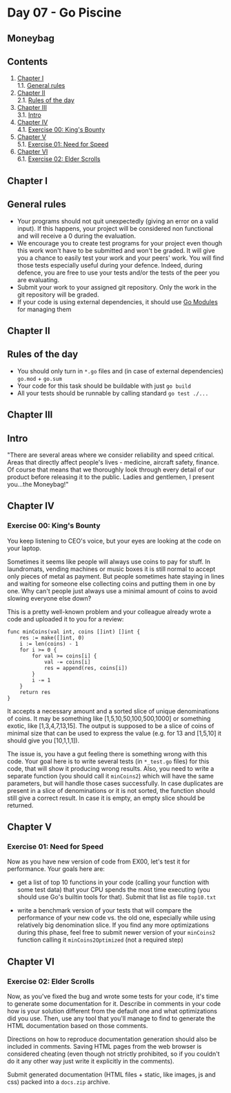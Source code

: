 # Day 07 - Go Piscine

## Moneybag

## Contents

1. [Chapter I](#chapter-i) \
    1.1. [General rules](#general-rules)
2. [Chapter II](#chapter-ii) \
    2.1. [Rules of the day](#rules-of-the-day)
3. [Chapter III](#chapter-iii) \
    3.1. [Intro](#intro)
4. [Chapter IV](#chapter-iv) \
    4.1. [Exercise 00: King's Bounty](#exercise-00-kings-bounty)
5. [Chapter V](#chapter-v) \
    5.1. [Exercise 01: Need for Speed](#exercise-01-need-for-speed)
6. [Chapter VI](#chapter-vi) \
    6.1. [Exercise 02: Elder Scrolls](#exercise-02-elder-scrolls)


<h2 id="chapter-i" >Chapter I</h2>
<h2 id="general-rules" >General rules</h2>

- Your programs should not quit unexpectedly (giving an error on a valid input). If this happens, your project will be considered non functional and will receive a 0 during the evaluation.
- We encourage you to create test programs for your project even though this work won't have to be submitted and won't be graded. It will give you a chance to easily test your work and your peers' work. You will find those tests especially useful during your defence. Indeed, during defence, you are free to use your tests and/or the tests of the peer you are evaluating.
- Submit your work to your assigned git repository. Only the work in the git repository will be graded.
- If your code is using external dependencies, it should use [Go Modules](https://go.dev/blog/using-go-modules) for managing them

<h2 id="chapter-ii" >Chapter II</h2>
<h2 id="rules-of-the-day" >Rules of the day</h2>

- You should only turn in `*.go` files and (in case of external dependencies) `go.mod` + `go.sum`
- Your code for this task should be buildable with just `go build`
- All your tests should be runnable by calling standard `go test ./...`

<h2 id="chapter-iii" >Chapter III</h2>
<h2 id="intro" >Intro</h2>

"There are several areas where we consider reliability and speed critical. Areas that directly affect people's lives - medicine, aircraft safety, finance. Of course that means that we thoroughly look through every detail of our product before releasing it to the public. Ladies and gentlemen, I present you...the Moneybag!"

<h2 id="chapter-iv" >Chapter IV</h2>
<h3 id="ex00">Exercise 00: King's Bounty</h3>

You keep listening to CEO's voice, but your eyes are looking at the code on your laptop.

Sometimes it seems like people will always use coins to pay for stuff. In laundromats, vending machines or music boxes it is still normal to accept only pieces of metal as payment. But people sometimes hate staying in lines and waiting for someone else collecting coins and putting them in one by one. Why can't people just always use a minimal amount of coins to avoid slowing everyone else down?

This is a pretty well-known problem and your colleague already wrote a code and uploaded it to you for a review:

```
func minCoins(val int, coins []int) []int {
    res := make([]int, 0)
    i := len(coins) - 1
    for i >= 0 {
        for val >= coins[i] {
            val -= coins[i]
            res = append(res, coins[i])
        }
        i -= 1
    }
    return res
}
```

It accepts a necessary amount and a sorted slice of unique denominations of coins. It may be something like [1,5,10,50,100,500,1000] or something exotic, like [1,3,4,7,13,15]. The output is supposed to be a slice of coins of minimal size that can be used to express the value (e.g. for 13 and [1,5,10] it should give you [10,1,1,1]).

The issue is, you have a gut feeling there is something wrong with this code. Your goal here is to write several tests (in `*_test.go` files) for this code, that will show it producing wrong results. Also, you need to write a separate function (you should call it `minCoins2`) which will have the same parameters, but will handle those cases successfully. In case duplicates are present in a slice of denominations or it is not sorted, the function should still give a correct result. In case it is empty, an empty slice should be returned. 

<h2 id="chapter-v" >Chapter V</h2>
<h3 id="ex01">Exercise 01: Need for Speed</h3>

Now as you have new version of code from EX00, let's test it for performance. Your goals here are:

 - get a list of top 10 functions in your code (calling your function with some test data) that your CPU spends the most time executing (you should use Go's builtin tools for that). Submit that list as file `top10.txt`
 
 - write a benchmark version of your tests that will compare the performance of your new code vs. the old one, especially while using relatively big denomination slice. If you find any more optimizations during this phase, feel free to submit newer version of your `minCoins2` function calling it `minCoins2Optimized` (not a required step)

<h2 id="chapter-vi" >Chapter VI</h2>
<h3 id="ex02">Exercise 02: Elder Scrolls</h3>

Now, as you've fixed the bug and wrote some tests for your code, it's time to generate some documentation for it. Describe in comments in your code how is your solution different from the default one and what optimizations did you use. Then, use any tool that you'll manage to find to generate the HTML documentation based on those comments.

Directions on how to reproduce documentation generation should also be included in comments. Saving HTML pages from the web browser is considered cheating (even though not strictly prohibited, so if you couldn't do it any other way just write it explicitly in the comments).

Submit generated documentation (HTML files + static, like images, js and css) packed into a `docs.zip` archive.


